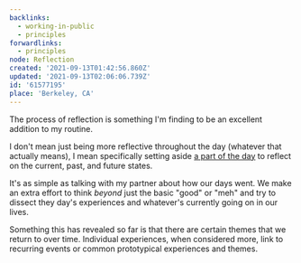 ```yaml
---
backlinks:
  - working-in-public
  - principles
forwardlinks:
  - principles
node: Reflection
created: '2021-09-13T01:42:56.860Z'
updated: '2021-09-13T02:06:06.739Z'
id: '61577195'
place: 'Berkeley, CA'
---
```

The process of reflection is something I'm finding to be an excellent addition to my routine. 

I don't mean just being more reflective throughout the day (whatever that actually means), I mean specifically setting aside [a part of the day](principles.md) to reflect on the current, past, and future states.  

It's as simple as talking with my partner about how our days went. We make an extra effort to think *beyond* just the basic "good" or "meh" and try to dissect they day's experiences and whatever's currently going on in our lives. 

Something this has revealed so far is that there are certain themes that we return to over time. Individual experiences, when considered more, link to recurring events or common prototypical experiences and themes. 

